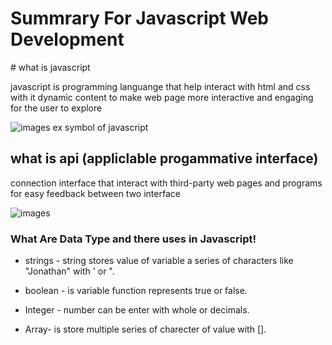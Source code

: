 
# Summrary For Javascript Web Development
<section>
# what is javascript
<p>javascript is programming languange that help interact with html and css with it dynamic content to make web page more interactive and engaging for the user to explore

![images ex symbol of javascript](https://quiksite.com/wp-content/uploads/2016/09/Javascript.png)
</p>

## what is api (appliclable progammative interface)
<p>connection interface that interact with third-party web pages and programs for easy feedback between two interface 

![images](https://welldoneby.com/blog/wp-content/uploads/2020/10/api-working-1024x377.png)
</p>


### What Are Data Type and there uses in Javascript!
- strings -  string stores value of variable a series of characters like "Jonathan" with ' or ".

- boolean - is variable function represents true or false.

- Integer - number can be enter with whole or decimals.

- Array- is store multiple series of charecter of value with []. 


</section>
